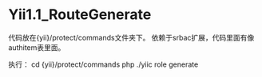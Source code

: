 # Yii1.1_RouteGenerate

代码放在{yii}/protect/commands文件夹下。
依赖于srbac扩展，代码里面有像authitem表里面。

执行：
cd {yii}/protect/commands
php ./yiic role generate

